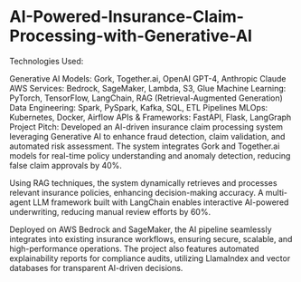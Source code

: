 # AI-Powered-Insurance-Claim-Processing-with-Generative-AI

Technologies Used:

Generative AI Models: Gork, Together.ai, OpenAI GPT-4, Anthropic Claude
AWS Services: Bedrock, SageMaker, Lambda, S3, Glue
Machine Learning: PyTorch, TensorFlow, LangChain, RAG (Retrieval-Augmented Generation)
Data Engineering: Spark, PySpark, Kafka, SQL, ETL Pipelines
MLOps: Kubernetes, Docker, Airflow
APIs & Frameworks: FastAPI, Flask, LangGraph
Project Pitch:
Developed an AI-driven insurance claim processing system leveraging Generative AI to enhance fraud detection, claim validation, and automated risk assessment. The system integrates Gork and Together.ai models for real-time policy understanding and anomaly detection, reducing false claim approvals by 40%.

Using RAG techniques, the system dynamically retrieves and processes relevant insurance policies, enhancing decision-making accuracy. A multi-agent LLM framework built with LangChain enables interactive AI-powered underwriting, reducing manual review efforts by 60%.

Deployed on AWS Bedrock and SageMaker, the AI pipeline seamlessly integrates into existing insurance workflows, ensuring secure, scalable, and high-performance operations. The project also features automated explainability reports for compliance audits, utilizing LlamaIndex and vector databases for transparent AI-driven decisions.

